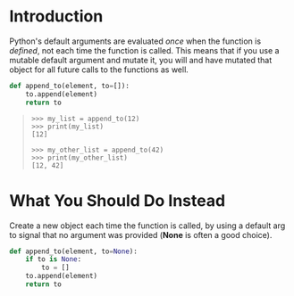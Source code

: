 # Introduction

Python's default arguments are evaluated *once* when the function is *defined*, not each time the function is called. This means that if you use a mutable default argument and mutate it, you will and have mutated that object for all future calls to the functions as well.    

```python
def append_to(element, to=[]):
    to.append(element)
    return to
```

> ```
> >>> my_list = append_to(12)
> >>> print(my_list)
> [12]
> 
> >>> my_other_list = append_to(42)
> >>> print(my_other_list)
> [12, 42]
> ```

# What You Should Do Instead

Create a new object each time the function is called, by using a default arg to signal that no argument was provided (**None** is often a good choice).    

```python
def append_to(element, to=None):
    if to is None:
        to = []
    to.append(element)
    return to
```

